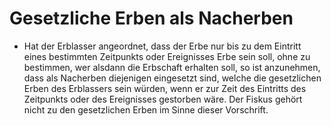 # Gesetzliche Erben als Nacherben

- Hat der Erblasser angeordnet, dass der Erbe nur bis zu dem Eintritt eines bestimmten Zeitpunkts oder Ereignisses Erbe sein soll, ohne zu bestimmen, wer alsdann die Erbschaft erhalten soll, so ist anzunehmen, dass als Nacherben diejenigen eingesetzt sind, welche die gesetzlichen Erben des Erblassers sein würden, wenn er zur Zeit des Eintritts des Zeitpunkts oder des Ereignisses gestorben wäre. Der Fiskus gehört nicht zu den gesetzlichen Erben im Sinne dieser Vorschrift.

